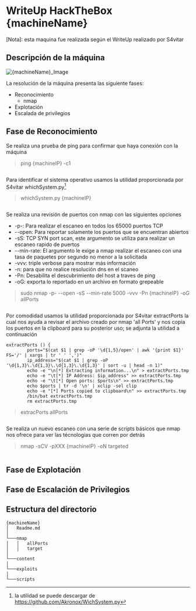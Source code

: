 # WriteUp HackTheBox {machineName}

[Nota]: esta maquina fue realizada según el WriteUp realizado por S4vitar

## Descripción de la máquina

![{machineName}_Image](Images/{machineName}.png)

La resolución de la máquina presenta las siguiente fases:

* Reconocimiento
    * nmap
* Explotación
* Escalada de privilegios

## Fase de Reconocimiento

Se realiza una prueba de ping para confirmar que haya conexión con la máquina

> ping {machineIP} -c1

```

```

Para identificar el sistema operativo usamos la utilidad proporcionada por S4vitar whichSystem.py[^1]

[^1]: la utilidad se puede descargar de <https://github.com/Akronox/WichSystem.py>

> whichSystem.py {machineIP}

```

```

Se realiza una revisión de puertos con nmap con las siguientes opciones

* -p-: Para realizar el escaneo en todos los 65000 puertos TCP
* --open: Para reportar solamente los puertos que se encuentran abiertos
* -sS: TCP SYN port scan, este argumento se utiliza para realizar un escaneo rapido de puertos
* --min-rate: El argumento le exige a nmap realizar el escaneo con una tasa de paquetes por segundo no menor a la solicitada
* -vvv: triple verbose para mostrar más información
* -n: para que no realice resolución dns en el scaneo
* -Pn: Desabilita el descubrimiento del host a traves de ping
* -oG: exporta lo reportado en un archivo en formato grepeable

> sudo nmap -p- --open -sS --min-rate 5000 -vvv -Pn {machineIP} -oG allPorts

```

```

Por comodidad usamos la utilidad proporcionada por S4vitar extractPorts la cual nos ayuda a revisar el archivo creado por nmap 'all Ports' y nos copia los puertos en la clipboard para su posterior uso; se adjunta la utilidad a continuación

```
extractPorts () {
        ports="$(cat $1 | grep -oP '\d{1,5}/open' | awk '{print $1}' FS='/' | xargs | tr ' ' ',')"
        ip_address="$(cat $1 | grep -oP '\d{1,3}\.\d{1,3}\.\d{1,3}\.\d{1,3}' | sort -u | head -n 1)"
        echo -e "\n[*] Extracting information...\n" > extractPorts.tmp
        echo -e "\t[*] IP Address: $ip_address" >> extractPorts.tmp
        echo -e "\t[*] Open ports: $ports\n" >> extractPorts.tmp
        echo $ports | tr -d '\n' | xclip -sel clip
        echo -e "[*] Ports copied to clipboard\n" >> extractPorts.tmp
        /bin/bat extractPorts.tmp
        rm extractPorts.tmp

```
> extracPorts allPorts

```

```

Se realiza un nuevo escaneo con una serie de scripts básicos que nmap nos ofrece para ver las técnologias que corren por detrás

> nmap -sCV -pXXX  {machineIP} -oN targeted 

```

```

## Fase de Explotación



## Fase de Escalación de Privilegios



## Estructura del directorio



```
{machineName}
│   Readme.md   
│
└───nmap
│   │   allPorts
│   │   target
│   
└───content
│
└───exploits
│
└───scripts
```


